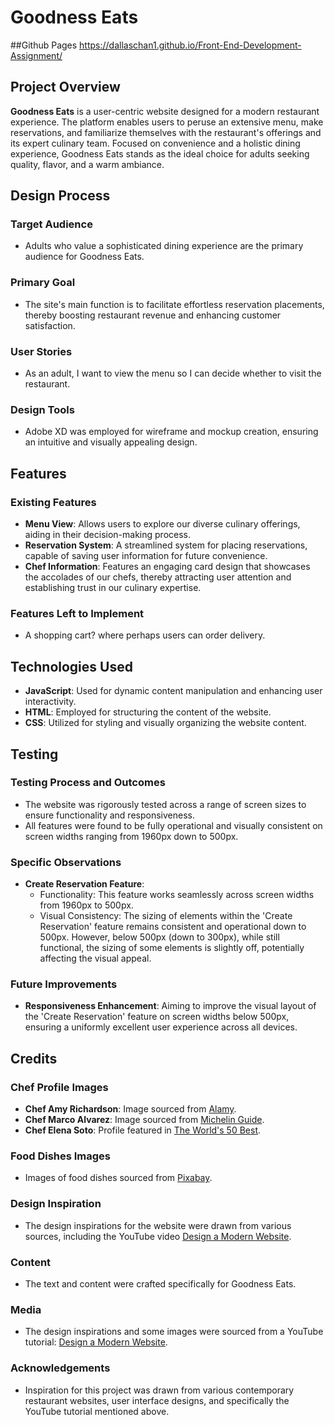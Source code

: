 # Goodness Eats

##Github Pages
https://dallaschan1.github.io/Front-End-Development-Assignment/

## Project Overview

**Goodness Eats** is a user-centric website designed for a modern restaurant experience. The platform enables users to peruse an extensive menu, make reservations, and familiarize themselves with the restaurant's offerings and its expert culinary team. Focused on convenience and a holistic dining experience, Goodness Eats stands as the ideal choice for adults seeking quality, flavor, and a warm ambiance.

## Design Process

### Target Audience
- Adults who value a sophisticated dining experience are the primary audience for Goodness Eats.

### Primary Goal
- The site's main function is to facilitate effortless reservation placements, thereby boosting restaurant revenue and enhancing customer satisfaction.

### User Stories
- As an adult, I want to view the menu so I can decide whether to visit the restaurant.

### Design Tools
- Adobe XD was employed for wireframe and mockup creation, ensuring an intuitive and visually appealing design.

## Features

### Existing Features
- **Menu View**: Allows users to explore our diverse culinary offerings, aiding in their decision-making process.
- **Reservation System**: A streamlined system for placing reservations, capable of saving user information for future convenience.
- **Chef Information**: Features an engaging card design that showcases the accolades of our chefs, thereby attracting user attention and establishing trust in our culinary expertise.

### Features Left to Implement
- A shopping cart? where perhaps users can order delivery.

## Technologies Used
- **JavaScript**: Used for dynamic content manipulation and enhancing user interactivity.
- **HTML**: Employed for structuring the content of the website.
- **CSS**: Utilized for styling and visually organizing the website content.

## Testing

### Testing Process and Outcomes
- The website was rigorously tested across a range of screen sizes to ensure functionality and responsiveness. 
- All features were found to be fully operational and visually consistent on screen widths ranging from 1960px down to 500px.

### Specific Observations
- **Create Reservation Feature**: 
  - Functionality: This feature works seamlessly across screen widths from 1960px to 500px.
  - Visual Consistency: The sizing of elements within the 'Create Reservation' feature remains consistent and operational down to 500px. However, below 500px (down to 300px), while still functional, the sizing of some elements is slightly off, potentially affecting the visual appeal.

### Future Improvements
- **Responsiveness Enhancement**: Aiming to improve the visual layout of the 'Create Reservation' feature on screen widths below 500px, ensuring a uniformly excellent user experience across all devices.



## Credits

### Chef Profile Images
- **Chef Amy Richardson**: Image sourced from [Alamy](https://www.alamy.com/stock-photo-happy-male-chef-cook-cooking-food-82592842.html).
- **Chef Marco Alvarez**: Image sourced from [Michelin Guide](https://guide.michelin.com/mo/en/article/people/female-chefs-michelin-starred-restaurants-asia-china-japan-korea-taiwan-hongkong-thailand).
- **Chef Elena Soto**: Profile featured in [The World's 50 Best](https://www.theworlds50best.com/asia/en/awards/best-female-chef.html).

### Food Dishes Images
- Images of food dishes sourced from [Pixabay](https://pixabay.com/images/search/dish/).

### Design Inspiration
- The design inspirations for the website were drawn from various sources, including the YouTube video [Design a Modern Website](https://www.youtube.com/watch?v=CjVGp5kGHxA&t=200s).


### Content
- The text and content were crafted specifically for Goodness Eats.

### Media
- The design inspirations and some images were sourced from a YouTube tutorial: [Design a Modern Website](https://www.youtube.com/watch?v=CjVGp5kGHxA&t=200s).

### Acknowledgements
- Inspiration for this project was drawn from various contemporary restaurant websites, user interface designs, and specifically the YouTube tutorial mentioned above.
